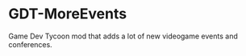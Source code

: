 GDT-MoreEvents
==============

Game Dev Tycoon mod that adds a lot of new videogame events and conferences.

